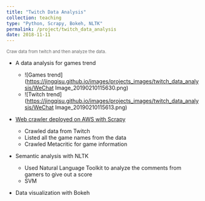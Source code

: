 ```yaml
---
title: "Twitch Data Analysis"
collection: teaching
type: "Python, Scrapy, Bokeh, NLTK"
permalink: /project/twitch_data_analysis
date: 2018-11-11
---
```


<span style="color: #666666; font-size: 0.8em;">Craw data from twitch and then analyze the data.</span>

- A data analysis for games trend
  - ![Games trend](https://jingqisu.github.io/images/projects_images/twitch_data_analysis/WeChat Image_20190210115630.png)
  - ![Twitch trend](https://jingqisu.github.io/images/projects_images/twitch_data_analysis/WeChat Image_20190210115613.png)

- [Web crawler deployed on AWS with Scrapy](https://github.com/ZzzGin/scrapy_crawler_twitch)
  - Crawled data from Twitch
  - Listed all the game names from the data
  - Crawled Metacritic for game information

- Semantic analysis with NLTK
  - Used Natural Language Toolkit to analyze the comments from gamers to give out a score
  - SVM
- Data visualization with Bokeh

